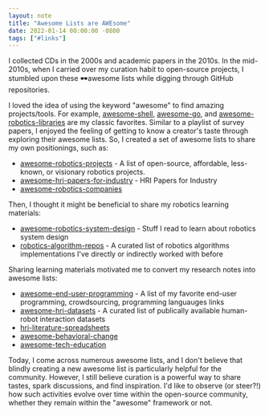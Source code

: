 ```yaml
---
layout: note
title: "Awesome Lists are AWEsome"
date: 2022-01-14 00:00:00 -0800
tags: ["#links"]
---
```


I collected CDs in the 2000s and academic papers in the 2010s.
In the mid-2010s, when I carried over my curation habit to open-source projects, I stumbled upon these 🕶️awesome lists while digging through GitHub repositories.

I loved the idea of using the keyword "awesome" to find amazing projects/tools.
For example, [awesome-shell](https://github.com/awesome-lists/awesome-bash), [awesome-go](https://github.com/avelino/awesome-go), and [awesome-robotics-libraries](https://github.com/jslee02/awesome-robotics-libraries) are my classic favorites.
Similar to a playlist of survey papers, I enjoyed the feeling of getting to know a creator's taste through exploring their awesome lists.
So, I created a set of awesome lists to share my own positionings, such as:

- [awesome-robotics-projects](https://github.com/mjyc/awesome-robotics-projects) - A list of open-source, affordable, less-known, or visionary robotics projects.
- [awesome-hri-papers-for-industry](https://github.com/mjyc/awesome-hri-papers-for-industry) - HRI Papers for Industry
- [awesome-robotics-companies](https://github.com/mjyc/awesome-robotics-companies)

Then, I thought it might be beneficial to share my robotics learning materials:

- [awesome-robotics-system-design](https://github.com/mjyc/awesome-robotics-system-design) - Stuff I read to learn about robotics system design
- [robotics-algorithm-repos](https://github.com/mjyc/robotics-algorithm-repos) - A curated list of robotics algorithms implementations I've directly or indirectly worked with before

Sharing learning materials motivated me to convert my research notes into awesome lists:

- [awesome-end-user-programming](https://github.com/mjyc/awesome-end-user-programming) - A list of my favorite end-user programming, crowdsourcing, programming languauges links
- [awesome-hri-datasets](https://github.com/mjyc/awesome-hri-datasets) - A curated list of publically available human-robot interaction datasets
- [hri-literature-spreadsheets](https://github.com/mjyc/hri-literature-spreadsheets)
- [awesome-behavioral-change](https://github.com/mjyc/awesome-behavioral-change)
- [awesome-tech-education](https://github.com/mjyc/awesome-tech-education)

Today, I come across numerous awesome lists, and I don't believe that blindly creating a new awesome list is particularly helpful for the community.
However, I still believe curation is a powerful way to share tastes, spark discussions, and find inspiration.
I'd like to observe (or steer?!) how such activities evolve over time within the open-source community, whether they remain within the "awesome" framework or not.